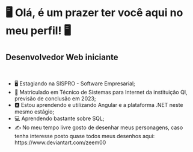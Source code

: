 <h1 class="title">🖥️ Olá, é um prazer ter você aqui no meu perfil! 🖥️</h1>
<h2>Desenvolvedor Web iniciante</h2>
<br>
<div class="content">
  <ul>
    <li>🖥️ Estagiando na SISPRO - Software Empresarial;</li>
    <li>📓  Matriculado em Técnico de Sistemas para Internet da instituição QI, previsão de conclusão em 2023;</li>
    <li>🅰️ Estou aprendendo e utilizando Angular e a plataforma .NET neste mesmo estágio;</li>
    <li>💻  Aprendendo bastante sobre SQL;</li>
    <li>✍️  No meu tempo livre gosto de desenhar meus personagens, caso tenha interesse posto quase todos meus desenhos aqui: https://www.deviantart.com/zeem00</li>
  </ul>
  <br>
